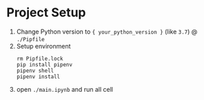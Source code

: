 # Project Setup
1. Change Python version to `{ your_python_version }` (like `3.7`) @ `./Pipfile`
2. Setup environment
    ```
    rm Pipfile.lock
    pip install pipenv
    pipenv shell
    pipenv install
    ```
3. open `./main.ipynb` and run all cell